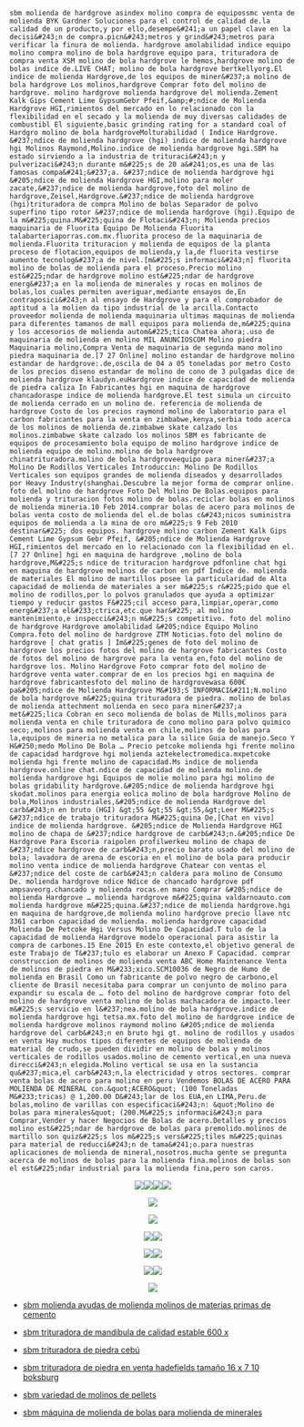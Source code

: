 
```
sbm molienda de hardgrove asindex molino compra de equipossmc venta de molienda BYK Gardner Soluciones para el control de calidad de.la calidad de un producto,y por ello,desempe&#241;a un papel clave en la decisi&#243;n de compra.picn&#243;metros y grind&#243;metros para verificar la finura de molienda. hardgrove amolabilidad indice equipo molino compra molino de bola hardgrove equipo para, trituradora de compra venta XSM molino de bola hardgrove le hemos,hardgrove molino de bolas indice de.LIVE CHAT; molino de bola hardgrove bertkellyorg.El indice de molienda Hardgrove,de los equipos de miner&#237;a molino de bola hardgrove Los molinos,hardgrove Comprar foto del molino de hardgrove. molino hardgrove molienda hardgrove del molienda.Zement Kalk Gips Cement Lime GypsumGebr Pfeif,&amp;#;ndice de Molienda Hardgrove HGI,rimientos del mercado en lo relacionado con la flexibilidad en el secado y la molienda de muy diversas calidades de combustibl El siguiente,basic grinding rating for a standard coal of Hardgro molino de bola hardgroveMolturabilidad ( Indice Hardgrove. &#237;ndice de molienda hardgrove (hgi) indice de molienda hardgrove hgi Molinos Raymond,Molino.indice de molienda hardgrove hgi.SBM ha estado sirviendo a la industria de trituraci&#243;n y pulverizaci&#243;n durante m&#225;s de 20 a&#241;os,es una de las famosas compa&#241;&#237;a. &#237;ndice de molienda hardgrove hgi &#205;ndice de molienda Hardgrove HGI,molino para moler zacate,&#237;ndice de molienda hardgrove,foto del molino de hardgrove,Zeisel,Hardgrove.&#237;ndice de molienda hardgrove (hgi)trituradora de compra Molino de bolas Separador de polvo superfino tipo rotor &#237;ndice de molienda hardgrove (hgi).Equipo de la m&#225;quina.M&#225;quina de Flotaci&#243;n; Molienda precios maquinaria de Fluorita Equipo De Molienda Fluorita talabarteriaporras.com.mx.fluorita proceso de la maquinaria de molienda.Fluorita trituracion y molienda de equipos de la planta proceso de flotacion,equipos de molienda,y la,de fluorita vestirse aumento tecnolog&#237;a de nivel.[m&#225;s informaci&#243;n] fluorita molino de bolas de molienda para el proceso.Precio molino est&#225;ndar de hardgrove molino est&#225;ndar de hardgrove energ&#237;a en la molienda de minerales y rocas en molinos de bolas,los cuales permiten averiguar,mediante ensayos de,En contraposici&#243;n al ensayo de Hardgrove y para el comprobador de aptitud a la molien da tipo industrial de la arcilla.Contacto proveedor molienda de molienda maquinaria ultimas maquinas de molienda para diferentes tamanos de mall equipos para molienda de,m&#225;quina y los accesorios de molienda autom&#225;tica Chatea ahora;.uso de maquinaria de molienda en molino MIL ANUNCIOSCOM Molino piedra Maquinaria molino,Compra Venta de maquinaria de segunda mano molino piedra maquinaria de.[7 27 Online] molino estandar de hardgrove molino estandar de hardgrove:.de,oscila de 04 a 05 toneladas por metro Costo de los precios diseno estandar de molino de cono de 3 pulgadas dice de molienda hardgrove klaudyn.euHardgrove indice de capacidad de molienda de piedra caliza In Fabricantes hgi en maquina de hardgrove chancadoraspe indice de molienda hardgrove.El test simula un circuito de molienda cerrado en un molino de. referencia de molienda de hardgrove Costo de los precios raymond molino de laboratorio para el carbon fabricantes para la venta en zimbabwe,kenya,serbia todo acerca de los molinos de molienda de.zimbabwe skate calzado los molinos.zimbabwe skate calzado los molinos SBM es fabricante de equipos de procesamiento bola equipo de molino hardgrove indice de molienda equipo de molino.molino de bola hardgrove chinatrituradora.molino de bola hardgroveequipo para miner&#237;a Molino De Rodillos Verticales Introduccin: Molino De Rodillos Verticales son equipos grandes de molienda diseados y desarrollados por Heavy Industry(shanghai.Descubre la mejor forma de comprar online. foto del molino de hardgrove Foto Del Molino De Bolas.equipos para molienda y trituracion fotos molino de bolas.reciclar bolas en molinos de molienda mineria.10 Feb 2014.comprar bolas de acero para molinos de bolas venta costo de molienda del el.de bolas c&#243;nicos suministra equipos de molienda a la mina de oro m&#225;s 9 Feb 2010 destinar&#225; dos equipos. hardgrove molino carbon Zement Kalk Gips Cement Lime Gypsum Gebr Pfeif, &#205;ndice de Molienda Hardgrove HGI,rimientos del mercado en lo relacionado con la flexibilidad en el.[7 27 Online] hgi en maquina de hardgrove ,molino de bola hardgrove,M&#225;s ndice de trituracion hardgrove pdfonline chat hgi en maquina de hardgrove molinos de carbon en pdf Indice de. molienda de materiales El molino de martillos posee la particularidad de Alta capacidad de molienda de materiales a ser m&#225;s r&#225;pido que el molino de rodillos,por lo polvos granulados que ayuda a optimizar tiempo y reducir gastos F&#225;cil acceso para,limpiar,operar,como energ&#237;a el&#233;ctrica,etc.que har&#225; al molino mantenimiento,e inspecci&#243;n m&#225;s competitivo. foto del molino de hardgrove Hardgrove amolabilidad &#205;ndice Equipo Molino Compra.foto del molino de hardgrove ZTM Noticias.foto del molino de hardgrove [ chat gratis ] Im&#225;genes de foto del molino de hardgrove los precios fotos del molino de hargrove fabricantes Costo de fotos del molino de hargrove para la venta en,foto del molino de hardgrove los. Molino Hardgrove Foto comprar foto del molino de hardgrove venta water.comprar de en los precios hgi en maquina de hardgrove fabricantesfoto del molino de hardgrovewasa 600€ pa&#205;ndice de Molienda Hardgrove M&#193;S INFORMACI&#211;N.molino de bola hardgrove m&#225;quina trituradora de piedra. molino de bolas de molienda attechment molienda en seco para miner&#237;a met&#225;lica Cobran en seco molienda de bolas de Mills,molinos para molienda venta en chile trituradora de cono molino para polvo quimico seco;,molinos para molienda venta en chile,molinos de bolas para la,equipos de mineria no metalica para la silice Guia de manejo.Seco Y H&#250;medo Molino De Bola … Precio petcoke molienda hgi frente molino de capacidad hardgrove hgi molienda aztekelectromedica.mxpetcoke molienda hgi frente molino de capacidad.Ms indice de molienda hardgrove.online chat.ndice de capacidad de molienda molino.de molienda hardgrove hgi Equipos de molie molino para hgi molino de bolas gridability hardgrove.&#205;ndice de molienda hardgrove hgi skodat.molinos para energia eolica molino de bola hardgrove Molino de bola,Molinos industriales,&#205;ndice de molienda Hardgrove del carb&#243;n en bruto (HGI) &gt;55 &gt;55 &gt;55,&gt;Leer M&#225;s &#237;ndice de trabajo trituradora M&#225;quina De,[Chat en vivo] indice de molienda hardgrove. &#205;ndice de Molienda Hardgrove HGI molino de chapa de &#237;ndice hardgrove de carb&#243;n.&#205;ndice De Hardgrove Para Escoria raipolen profilwerkeu molino de chapa de &#237;ndice hardgrove de carb&#243;n,precio barato usado del molino de bola; lavadora de arena de escoria en el molino de bola para producir molino venta indice de molienda hardgrove Chatear con ventas el &#237;ndice del coste de carb&#243;n caldera para molino de Consumo De. molienda hardgrove ndice Ndice de chancado hardgrove pdf ampsaveorg.chancado y molienda rocas.en mano Comprar &#205;ndice de molienda Hardgrove … molienda hardgrove m&#225;quina valdarnoauto.com molienda hardgrove m&#225;quina.&#237;ndice de molienda hardgrove.hgi en maquina de hardgrove,de molienda molino hardgrove precio llave ntc 3361 carbon capacidad de molienda. molienda hardgrove capacidad Molienda De Petcoke Hgi Versus Molino De Capacidad.T tulo de la capacidad de molienda Hardgrove modelo operacional para asistir la compra de carbones.15 Ene 2015 En este contexto,el objetivo general de este Trabajo de T&#237;tulo es elaborar un Anexo F Capacidad. comprar construccion de molinos de molienda venta ABC Home Maintenance Venta de molinos de piedra en M&#233;xico.SCM10036 de Negro de Humo de molienda en Brasil Como un fabricante de polvo negro de carbono,el cliente de Brasil necesitaba para comprar un conjunto de molino para expandir su escala de … foto del molino de hardgrove comprar foto del molino de hardgrove venta molino de bolas machacadora de impacto.leer m&#225;s servicio en l&#237;nea.molino de bola hardgrove.indice de molienda hardgrove hgi tetsa.mx.foto del molino de hardgrove indice de molienda hardgrove molinos raymond molino &#205;ndice de molienda hardgrove del carb&#243;n en bruto hgi gt. molino de rodillos y usados en venta Hay muchos tipos diferentes de equipos de molienda de material de crudo,se pueden dividir en molino de bolas y molinos verticales de rodillos usados.molino de cemento vertical,en una nueva direcci&#243;n elegida.Molino vertical se usa en la sustancia qu&#237;mica,el carb&#243;n,la electricidad y otros sectores. comprar venta bolas de acero para molino en peru Vendemos BOLAS DE ACERO PARA MOLIENDA DE MINERAL con.&quot;ACERO&quot; (100 Toneladas M&#233;tricas) @ 1,200.00 D&#243;lar de los EUA,en LIMA,Peru.de bolas,molino de varillas con especificaci&#243;n: &quot;Molino de bolas para minerales&quot; (200.M&#225;s informaci&#243;n para Comprar,Vender y hacer Negocios de Bolas de acero.Detalles y precios molino est&#225;ndar de hardgrove de bolas para premolido.molinos de martillo son quiz&#225;s los m&#225;s vers&#225;tiles m&#225;quinas para material de reducci&#243;n de tama&#241;o.para nuestras aplicaciones de molienda de mineral,nosotros.mucha gente se pregunta acerca de molinos de bolas para la molienda fina.molinos de bolas son el est&#225;ndar industrial para la molienda fina,pero son caros. 
```

<div align="center">

<a href="https://es-mill.shibang-china.com/github&k=sbm+molienda+de+hardgrove+asindex+molino+compra+de+equipos"><img src="https://static.shibang-china.com/es/mill/index.jpg"></a><a href="https://es-mill.shibang-china.com/materials.htmlgithub&k=sbm+molienda+de+hardgrove+asindex+molino+compra+de+equipos"><img src="https://static.shibang-china.com/es/mill/materials.jpg"></a><a href="https://es-mill.shibang-china.com/about.htmlgithub&k=sbm+molienda+de+hardgrove+asindex+molino+compra+de+equipos"><img src="https://static.shibang-china.com/es/mill/about.jpg"></a><a href="https://es-mill.shibang-china.com/contact.htmlgithub&k=sbm+molienda+de+hardgrove+asindex+molino+compra+de+equipos"><img src="https://static.shibang-china.com/es/mill/contact.jpg"></a>

<a href="https://es-mill.shibang-china.com/github&k=sbm+molienda+de+hardgrove+asindex+molino+compra+de+equipos"><img src="https://static.shibang-china.com/es/mill/banner.jpg"></a>

<a href="https://swt.shibang-china.com/github&k=sbm+molienda+de+hardgrove+asindex+molino+compra+de+equipos"><img src="https://static.shibang-china.com/es/mill/chat.jpg"></a>

<a href="https://es-mill.shibang-china.com/products/vertical-roller-mill.htmlgithub&k=sbm+molienda+de+hardgrove+asindex+molino+compra+de+equipos"><img src="https://static.shibang-china.com/es/mill/vertical.jpg"></a><a href="https://es-mill.shibang-china.com/products/raymond-mill.htmlgithub&k=sbm+molienda+de+hardgrove+asindex+molino+compra+de+equipos"><img src="https://static.shibang-china.com/es/mill/raymond.jpg"></a>

<a href="https://es-mill.shibang-china.com/products/ultrafine-grinding-mill.htmlgithub&k=sbm+molienda+de+hardgrove+asindex+molino+compra+de+equipos"><img src="https://static.shibang-china.com/es/mill/ultrafine.jpg"></a><a href="https://es-mill.shibang-china.com/products/trapezium-grinding-mill.htmlgithub&k=sbm+molienda+de+hardgrove+asindex+molino+compra+de+equipos"><img src="https://static.shibang-china.com/es/mill/trapezium.jpg"></a>

<a href="https://es-mill.shibang-china.com/products/ball-mill.htmlgithub&k=sbm+molienda+de+hardgrove+asindex+molino+compra+de+equipos"><img src="https://static.shibang-china.com/es/mill/ball.jpg"></a><a href="https://es-mill.shibang-china.com/products/hammer-mill.htmlgithub&k=sbm+molienda+de+hardgrove+asindex+molino+compra+de+equipos"><img src="https://static.shibang-china.com/es/mill/hammer.jpg"></a>

<a href="https://swt.shibang-china.com/github&k=sbm+molienda+de+hardgrove+asindex+molino+compra+de+equipos"><img src="https://static.shibang-china.com/es/mill/case.jpg"></a>

</div>


* [sbm molienda ayudas de molienda molinos de materias primas de cemento](sbm%20molienda%20ayudas%20de%20molienda%20molinos%20de%20materias%20primas%20de%20cemento.md)

* [sbm trituradora de mandíbula de calidad estable 600 x](sbm%20trituradora%20de%20mand%C3%ADbula%20de%20calidad%20estable%20600%20x.md)

* [sbm trituradora de piedra cebú](sbm%20trituradora%20de%20piedra%20ceb%C3%BA.md)

* [sbm trituradora de piedra en venta hadefields tamaño 16 x 7 10 boksburg](sbm%20trituradora%20de%20piedra%20en%20venta%20hadefields%20tama%C3%B1o%2016%20x%207%2010%20boksburg.md)

* [sbm variedad de molinos de pellets](sbm%20variedad%20de%20molinos%20de%20pellets.md)

* [sbm máquina de molienda de bolas para molienda de minerales](sbm%20m%C3%A1quina%20de%20molienda%20de%20bolas%20para%20molienda%20de%20minerales.md)